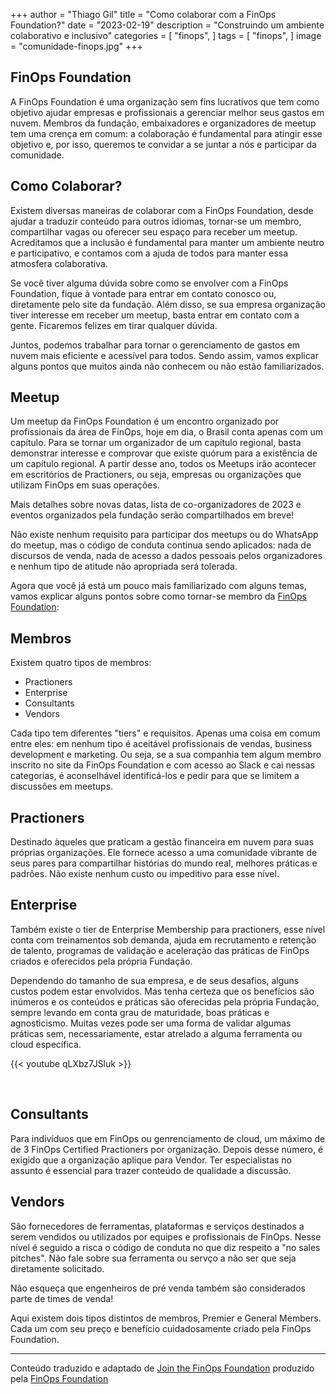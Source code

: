+++
author = "Thiago Gil"
title = "Como colaborar com a FinOps Foundation?"
date = "2023-02-19"
description = "Construindo um ambiente colaborativo e inclusivo"
categories = [
    "finops",
]
tags = [
    "finops",
]
image = "comunidade-finops.jpg"
+++

## FinOps Foundation

A FinOps Foundation é uma organização sem fins lucrativos que tem como objetivo ajudar empresas e profissionais a gerenciar melhor seus gastos em nuvem. Membros da fundação, embaixadores e organizadores de meetup tem uma crença em comum: a colaboração é fundamental para atingir esse objetivo e, por isso, queremos te convidar a se juntar a nós e participar da comunidade.

## Como Colaborar?

Existem diversas maneiras de colaborar com a FinOps Foundation, desde ajudar a traduzir conteúdo para outros idiomas, tornar-se um membro, compartilhar vagas ou oferecer seu espaço para receber um meetup. Acreditamos que a inclusão é fundamental para manter um ambiente neutro e participativo, e contamos com a ajuda de todos para manter essa atmosfera colaborativa.

Se você tiver alguma dúvida sobre como se envolver com a FinOps Foundation, fique à vontade para entrar em contato conosco ou, diretamente pelo site da fundação. Além disso, se sua empresa organização tiver interesse em receber um meetup, basta entrar em contato com a gente. Ficaremos felizes em tirar qualquer dúvida.

Juntos, podemos trabalhar para tornar o gerenciamento de gastos em nuvem mais eficiente e acessível para todos. Sendo assim, vamos explicar alguns pontos que muitos ainda não conhecem ou não estão familiarizados.


## Meetup

Um meetup da FinOps Foundation é um encontro organizado por profissionais da área de FinOps, hoje em dia, o Brasil conta apenas com um capítulo. Para se tornar um organizador de um capítulo regional, basta demonstrar interesse e comprovar que existe quórum para a existência de um capítulo regional. A partir desse ano, todos os Meetups irão acontecer em escritórios de Practioners, ou seja, empresas ou organizações que utilizam FinOps em suas operações.

Mais detalhes sobre novas datas, lista de co-organizadores de 2023 e eventos organizados pela fundação serão compartilhados em breve!

Não existe nenhum requisito para participar dos meetups ou do WhatsApp do meetup, mas o código de conduta continua sendo aplicados: nada de discursos de venda, nada de acesso a dados pessoais pelos organizadores e nenhum tipo de atitude não apropriada será tolerada. 

Agora que você já está um pouco mais familiarizado com alguns temas, vamos explicar alguns pontos sobre como tornar-se membro da [FinOps Foundation](https://www.finops.org/membership/): 

## Membros

Existem quatro tipos de membros:

* Practioners
* Enterprise
* Consultants
* Vendors

Cada tipo tem diferentes "tiers" e requisitos. Apenas uma coisa em comum entre eles: em nenhum tipo é aceitável profissionais de vendas, business development e marketing. Ou seja, se a sua companhia tem algum membro inscrito no site da FinOps Foundation e com acesso ao Slack e cai nessas categorias, é aconselhável identificá-los e pedir para que se limitem a discussões em meetups.

## Practioners

Destinado àqueles que praticam a gestão financeira em nuvem para suas próprias organizações. Ele fornece acesso a uma comunidade vibrante de seus pares para compartilhar histórias do mundo real, melhores práticas e padrões. Não existe nenhum custo ou impeditivo para esse nível.



## Enterprise
Também existe o tier de Enterprise Membership para practioners, esse nível conta com treinamentos sob demanda, ajuda em recrutamento e retenção de talento, programas de validação e aceleração das práticas de FinOps criados e oferecidos pela própria Fundação. 

Dependendo do tamanho de sua empresa, e de seus desafios, alguns custos podem estar envolvidos. Mas tenha certeza que os benefícios são inúmeros e os conteúdos e práticas são oferecidas pela própria Fundação, sempre levando em conta grau de maturidade, boas práticas e agnosticismo. Muitas vezes pode ser uma forma de validar algumas práticas sem, necessariamente, estar atrelado a alguma ferramenta ou cloud específica.


{{< youtube qLXbz7JSluk >}}

<br>

## Consultants

Para indivíduos que em FinOps ou genrenciamento de cloud, um máximo de de 3 FinOps Certified Practioners por organização. Depois desse número, é exigido que a organização aplique para Vendor. Ter especialistas no assunto é essencial para trazer conteúdo de qualidade a discussão.

## Vendors

São fornecedores de ferramentas, plataformas e serviços destinados a serem vendidos ou utilizados por equipes e profissionais de FinOps. Nesse nível é seguido a risca o código de conduta no que diz respeito a "no sales pitches". Não fale sobre sua ferramenta ou servço a não ser que seja diretamente solicitado.

Não esqueça que engenheiros de pré venda também são considerados parte de times de venda!

Aqui existem dois tipos distintos de membros, Premier e General Members. Cada um com seu preço e benefício cuidadosamente criado pela FinOps Foundation.


---

Conteúdo traduzido e adaptado de [Join the FinOps Foundation](https://www.finops.org/membership/) produzido pela [FinOps Foundation](https://finops.org/about/)